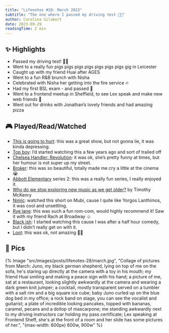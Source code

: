 ```yaml
---
title: "Lifenotes #28: March 2023"
subtitle: "The one where I passed my driving test 🚗🎉"
author: Carolina Gilabert
date: 2023-09-29
readingTime: 2 min
---
```


## ✨ Highlights

- Passed my driving test! 🚗🎉
- Went to a really fun pigs pigs pigs pigs pigs pigs pigs gig in Leicester
- Caught up with my friend Huai after AGES
- Went to a fun R&B brunch with Nisha
- Celebrated with Nisha her getting into the fire service 🔥
- Had my first BSL exam - and passed 🎉
- Went to a frontend meetup in Sheffield, to see Lex speak and make new web friends 💛
- Went out for drinks with Jonathan’s lovely friends and had amazing pizza

## 🎮 Played/Read/Watched

- [This is going to hurt](https://www.imdb.com/title/tt8681148/): this was a great show, but not gonna lie, it was kinda depressing.
- [Top boy](https://www.imdb.com/title/tt1830379/): I’d started watching this a few years ago and sort of trailed off
- [Chelsea Handler: Revolution](https://www.imdb.com/title/tt23711530/): it was ok, she’s pretty funny at times, but her humour is not super up my street.
- [Broker](https://www.imdb.com/title/tt13056052/): this was so beautiful, totally made me cry a little at the cinema 😭
- [Abbott Elementary](https://www.imdb.com/title/tt14218830/) series 2: this was a really fun series, I really enjoyed it.
- [Why do we stop exploring new music as we get older?](https://www.abc.net.au/news/2023-02-26/why-do-we-stop-exploring-music-as-we-age/102006492) by Timothy McKenry
- [Nimic](https://www.imdb.com/title/tt10651850/): watched this short on Mubi, cause I quite like Yorgos Lanthimos, it was cool and unsettling.
- [Rye lane](https://www.imdb.com/title/tt15893750/): this was such a fun rom-com, would highly recommend it! Saw it with my friend Rach at Broadway ☺️
- [Black ish](https://www.imdb.com/title/tt3487356/): I started watching this cause I was after a half hour comedy, but I didn’t really get on with it.
- [Loot](https://www.imdb.com/title/tt14271498/): this was ok, not amazing 🤷‍♀️

## 📸 Pics

{% Image "src/images/posts/lifenotes-28/march.jpg", "Collage of pictures from March: Juno, my black german shepherd, lying on top of me on the sofa, he's staring up directly at the camera with a toy in his mouth; my friend Huai smiling and making a peace sign with his hand; a picture of me, sat at a restaurant, looking slightly awkwardly at the camera and wearing a dark green knit jumper; a cocktail, mostly transparent served on a tumbler with a salt rim and a big square ice cube; baby Juno curled up on the blue dog bed in my office; a rock band on stage, you can see the vocalist and guitarist; a plate of incredible looking pancakes, topped with bananas, caramel, pecans and a dollop of mascarpone; me standing awkwardly next to my driving instructors car holding my pass certificate; Lex speaking at Frontend Sheff, she's at the front of a room and her slide has some pictures of her.", "(max-width: 600px) 600w, 900w" %}
